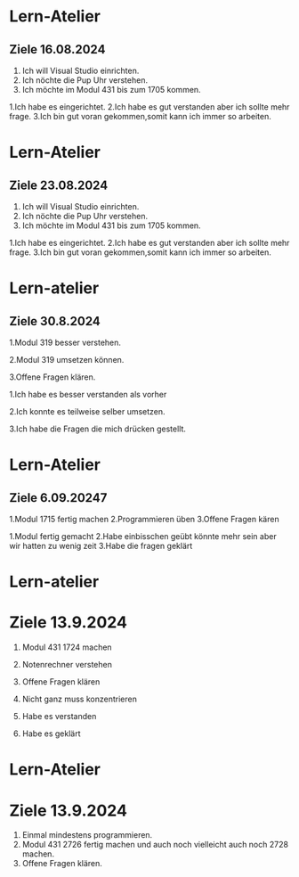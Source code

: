 # Lern-Atelier
## Ziele 16.08.2024
1. Ich will Visual Studio einrichten.
2. Ich nöchte die Pup Uhr verstehen.
3. Ich möchte im Modul 431 bis zum 1705 kommen.

1.Ich habe es eingerichtet.
2.Ich habe es gut verstanden aber ich sollte mehr frage.
3.Ich bin gut voran gekommen,somit kann ich immer so arbeiten.

# Lern-Atelier
## Ziele 23.08.2024
1. Ich will Visual Studio einrichten.
2. Ich nöchte die Pup Uhr verstehen.
3. Ich möchte im Modul 431 bis zum 1705 kommen.

1.Ich habe es eingerichtet.
2.Ich habe es gut verstanden aber ich sollte mehr frage.
3.Ich bin gut voran gekommen,somit kann ich immer so arbeiten.

# Lern-atelier
## Ziele 30.8.2024

1.Modul 319 besser verstehen.

2.Modul 319 umsetzen können.

3.Offene Fragen klären.

1.Ich habe es besser verstanden als vorher

2.Ich konnte es teilweise selber umsetzen.

3.Ich habe die Fragen die mich drücken gestellt.


# Lern-Atelier
## Ziele 6.09.20247

1.Modul 1715 fertig machen
2.Programmieren üben
3.Offene Fragen kären

1.Modul fertig gemacht 
2.Habe einbisschen geübt könnte mehr sein aber wir hatten zu wenig zeit
3.Habe die fragen geklärt

# Lern-atelier
# Ziele 13.9.2024

1. Modul 431 1724 machen
2. Notenrechner verstehen
3. Offene Fragen klären

1. Nicht ganz muss konzentrieren
2. Habe es verstanden
3. Habe es geklärt

# Lern-Atelier
# Ziele 13.9.2024

1. Einmal mindestens programmieren.
2. Modul 431 2726 fertig machen und auch noch vielleicht auch noch 2728 machen.
3. Offene Fragen klären.
